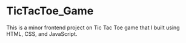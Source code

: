 # TicTacToe_Game
This is a minor frontend project on Tic Tac Toe game that I built using HTML, CSS, and JavaScript.
